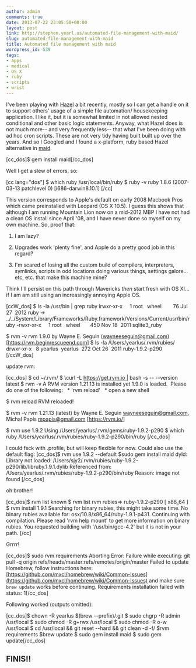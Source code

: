 ```yaml
---
author: admin
comments: true
date: 2013-07-22 23:05:50+00:00
layout: post
link: http://stephen.yearl.us/automated-file-management-with-maid/
slug: automated-file-management-with-maid
title: Automated file management with maid
wordpress_id: 539
tags:
- apps
- medical
- OS X
- ruby
- scripts
- wrist
---
```


I've been playing with [Hazel](http://www.noodlesoft.com/hazel.php) a bit recently, mostly so I can get a handle on it to support others' usage of a simple file automation/ housekeeping application. I like it, but it is somewhat limited in not allowed nested conditional and other basic logic statements. Anyway, what Hazel does is not much more-- and very frequently less-- that what I've been doing with ad hoc cron scripts. These are not very tidy having built built up over the years. And so I Googled and I found a x-platform, ruby based Hazel alternative in [maid](http://rubygems.org/gems/maid).


[cc_dos]$ gem install maid[/cc_dos]



Well I get a slew of errors, so:


[cc lang="dos"]
$ which ruby
/usr/local/bin/ruby
$ ruby -v
ruby 1.8.6 (2007-03-13 patchlevel 0) [i686-darwin8.10.1]
[/cc]

This version corresponds to Apple's default on early 2008 Macbook Pros which came preinstalled with Leopard (OS X 10.5). I guess this shows that although I am running Mountain Lion now on a mid-2012 MBP I have not had a clean OS install since April '08, and I have never done so myself on my own machine. So, proof that:


	
  1. I am lazy?

	
  2. Upgrades work 'plenty fine', and Apple do a pretty good job in this regard?

	
  3. I'm scared of losing all the custom build of compilers, interpreters, symlinks, scripts in odd locations doing various things, settings galore… etc, etc. that make this machine mine?




Think I'll persist on this path through Mavericks *then* start fresh with OS XI… if I am am still using an increasingly annoying Apple OS.

[ccW_dos]
$ ls -la /usr/bin | grep ruby
lrwxr-xr-x     1 root   wheel        76 Jul 27  2012 ruby -> ../../System/Library/Frameworks/Ruby.framework/Versions/Current/usr/bin/ruby
-rwxr-xr-x     1 root   wheel       450 Nov 18  2011 sqlite3_ruby

$ rvm -v
rvm 1.9.0 by Wayne E. Seguin (wayneeseguin@gmail.com) [https://rvm.beginrescueend.com]
$ ls -la /Users/yearlus/.rvm/rubies/
drwxr-xr-x   8 yearlus  yearlus  272 Oct 26  2011 ruby-1.9.2-p290
[/ccW_dos]

update rvm:

[cc_dos]
$ cd ~/.rvm/
$ \curl -L https://get.rvm.io | bash -s -- --version latest
$ rvm -v
A RVM version 1.21.13 is installed yet 1.9.0 is loaded.
 Please do one of the following:
  * 'rvm reload'
  * open a new shell

$ rvm reload
RVM reloaded!

$ rvm -v
rvm 1.21.13 (latest) by Wayne E. Seguin <wayneeseguin@gmail.com>, Michal Papis <mpapis@gmail.com> [https://rvm.io/]

$ rvm use 1.9.2
Using /Users/yearlus/.rvm/gems/ruby-1.9.2-p290
$ which ruby
/Users/yearlus/.rvm/rubies/ruby-1.9.2-p290/bin/ruby
[/cc_dos]

I could fsck with .profile, but will keep flexible for now. Could also use the default flag:
[cc_dos]$ rvm use 1.9.2 --default
$sudo gem install maid
dyld: Library not loaded: /Users/sjy2/.rvm/rubies/ruby-1.9.2-p290/lib/libruby.1.9.1.dylib Referenced from: /Users/yearlus/.rvm/rubies/ruby-1.9.2-p290/bin/ruby
Reason: image not found
[/cc_dos]

oh brother!

[cc_dos]$ rvm list known
$ rvm list
rvm rubies=> ruby-1.9.2-p290 [ x86_64 ]
$ rvm install 1.9.1
Searching for binary rubies, this might take some time.
No binary rubies available for: osx/10.8/x86_64/ruby-1.9.1-p431.
Continuing with compilation. Please read 'rvm help mount' to get more information on binary rubies.
You requested building with '/usr/bin/gcc-4.2' but it is not in your path.
[/cc]

Grrrr!

[cc_dos]$ sudo rvm requirements
Aborting
Error: Failure while executing: git pull -q origin refs/heads/master:refs/remotes/origin/master
Failed to update Homebrew, follow instructions here: [https://github.com/mxcl/homebrew/wiki/Common-Issues](https://github.com/mxcl/homebrew/wiki/Common-Issues) and make sure `brew update` works before continuing.
Requirements installation failed with status: 1[/cc_dos]

Following worked (outputs omitted):

[cc_dos]$ chown -R yearlus $(brew --prefix)/.git
$ sudo chgrp -R admin /usr/local
$ sudo chmod -R g+rwx /usr/local
$ sudo chmod -R o-w /usr/local
$ cd /usr/local && git reset --hard && git clean -d -f/
$rvm requirements
$brew update
$ sudo gem install maid
$ sudo gem update[/cc_dos]



## FINIS!!
